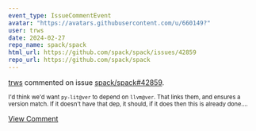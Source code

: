 ```yaml
---
event_type: IssueCommentEvent
avatar: "https://avatars.githubusercontent.com/u/660149?"
user: trws
date: 2024-02-27
repo_name: spack/spack
html_url: https://github.com/spack/spack/issues/42859
repo_url: https://github.com/spack/spack
---
```


<a href='https://github.com/trws' target='_blank'>trws</a> commented on issue <a href='https://github.com/spack/spack/issues/42859' target='_blank'>spack/spack#42859</a>.

<small>I'd think we'd want `py-lit@ver` to depend on `llvm@ver`.  That links them, and ensures a version match.  If it doesn't have that dep, it should, if it does then this is already done....</small>

<a href='https://github.com/spack/spack/issues/42859' target='_blank'>View Comment</a>